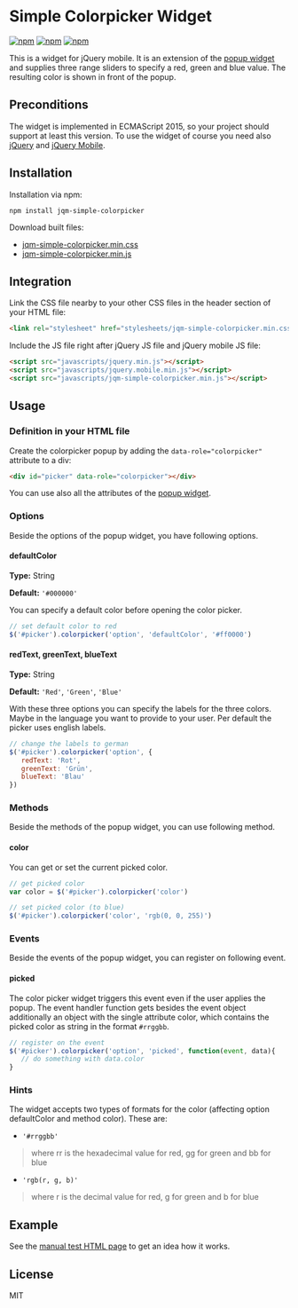 # Simple Colorpicker Widget

[![npm](https://img.shields.io/npm/dt/jqm-simple-colorpicker.svg)](https://www.npmjs.com/package/jqm-simple-colorpicker)
[![npm](https://img.shields.io/npm/v/jqm-simple-colorpicker.svg)](https://www.npmjs.com/package/jqm-simple-colorpicker)
[![npm](https://img.shields.io/npm/l/jqm-simple-colorpicker.svg)](https://www.npmjs.com/package/jqm-simple-colorpicker)

This is a widget for jQuery mobile. It is an extension of the [popup widget](http://api.jquerymobile.com/popup/) 
and supplies three range sliders to specify a red, green and blue value. 
The resulting color is shown in front of the popup.

## Preconditions
The widget is implemented in ECMAScript 2015, so your project should support
at least this version.
To use the widget of course you need also [jQuery](http://jquery.com) and [jQuery Mobile](http://jquerymobile.com).

## Installation
Installation via npm:
```shell
npm install jqm-simple-colorpicker
```

Download built files:
* [jqm-simple-colorpicker.min.css](./bin/jqm-simple-colorpicker.min.css)
* [jqm-simple-colorpicker.min.js](./bin/jqm-simple-colorpicker.min.js)

## Integration
Link the CSS file nearby to your other CSS files in the header section of your HTML file:
```html
<link rel="stylesheet" href="stylesheets/jqm-simple-colorpicker.min.css">
```

Include the JS file right after jQuery JS file and jQuery mobile JS file:
```html
<script src="javascripts/jquery.min.js"></script>
<script src="javascripts/jquery.mobile.min.js"></script>
<script src="javascripts/jqm-simple-colorpicker.min.js"></script>
```

## Usage
### Definition in your HTML file
Create the colorpicker popup by adding the `data-role="colorpicker"` attribute to a div:
```html
<div id="picker" data-role="colorpicker"></div>
```

You can use also all the attributes of the [popup widget](http://api.jquerymobile.com/popup/).

### Options
Beside the options of the popup widget, you have following options.

#### defaultColor
__Type:__ String

__Default:__ `'#000000'`

You can specify a default color before opening the color picker.
```js
// set default color to red
$('#picker').colorpicker('option', 'defaultColor', '#ff0000')
```

#### redText, greenText, blueText
__Type:__ String

__Default:__ `'Red'`, `'Green'`, `'Blue'`

With these three options you can specify the labels for the three colors. 
Maybe in the language you want to provide to your user. Per default the picker uses english labels.
```js
// change the labels to german
$('#picker').colorpicker('option', {
   redText: 'Rot',
   greenText: 'Grün',
   blueText: 'Blau'
})
```

### Methods
Beside the methods of the popup widget, you can use following method.

#### color
You can get or set the current picked color.
```js
// get picked color
var color = $('#picker').colorpicker('color')

// set picked color (to blue)
$('#picker').colorpicker('color', 'rgb(0, 0, 255)')
```

### Events
Beside the events of the popup widget, you can register on following event.

#### picked
The color picker widget triggers this event even if the user applies the popup. 
The event handler function gets besides the event object additionally an object 
with the single attribute color, which contains the picked color as string in the format `#rrggbb`.

```js
// register on the event
$('#picker').colorpicker('option', 'picked', function(event, data){
   // do something with data.color
}
```

### Hints
The widget accepts two types of formats for the color (affecting option defaultColor and method color). These are:
* `'#rrggbb'`
> where rr is the hexadecimal value for red, gg for green and bb for blue
* `'rgb(r, g, b)'`
> where r is the decimal value for red, g for green and b for blue

## Example
See the [manual test HTML page](./test/colorpicker.man.html) to get an idea how it works.

## License
MIT